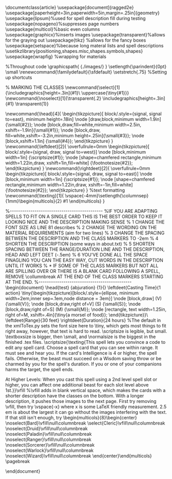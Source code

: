 \documentclass{article}
\usepackage[document]{ragged2e}
\usepackage[paperheight=3in,paperwidth=5in,margin=.25in]{geometry}
\usepackage{lipsum}%used for spell description fill during testing
\usepackage{nopageno}%suppresses page numbers
\usepackage{multicol}%basic even columns
\usepackage{graphicx}%inserts images
\usepackage{transparent}%allows for the graying out
\usepackage{tikz} %allows for the fancy boxes
\usepackage{setspace}%because long materal lists and spell descriptions
\usetikzlibrary{positioning,shapes.misc,shapes.symbols,shapes}
\usepackage{wrapfig} %wrapping for materials

%Throughout code
\graphicspath{ {./images/} }
\setlength{\parindent}{0pt}
\small
\renewcommand{\familydefault}{\sfdefault}
\setstretch{.75}
%Setting up shortcuts

% MARKING THE CLASSES
\newcommand{\select}[1]{\includegraphics[height=.3in]{#1}\\ \uppercase{\tiny{#1}}}
\newcommand{\noselect}[1]{\transparent{.2}
    \includegraphics[height=.3in]{#1}
    \transparent{1}}
    
\newcommand{\head}[4]{
    \begin{tikzpicture}[
        block/.style={signal,  signal to=east}, minimum height=.18in]
        \node [draw,block,minimum width=1.9in] {\small{#2}};
        \node [block,draw,fill=white,minimum width=2.5in, xshift=-1.9in]{\small{#1}};
        \node [block,draw, fill=white,xshift=-3.2in,minimum height=.25in]{\small{#3}};
        \node [block,xshift=1.1in] {\small{#4}};
    \end{tikzpicture}
}
\newcommand{\leftdeet}[2]{
\overfullrule=0mm
    \begin{tikzpicture}[
        block/.style={signal, draw, signal to=west}]
        \node [block,minimum width=1in] {\scriptsize{#1}};
        \node [shape=chamfered rectangle,minimum width=1.22in,draw, xshift=1in,fill=white] {\footnotesize{#2}};
    \end{tikzpicture}
}
\newcommand{\rightdeet}[2]{
    \overfullrule=0mm
    \begin{tikzpicture}[
        block/.style={signal, draw, signal to=east}]
        \node [block,minimum width=1in] {\scriptsize{#1}};
        \node [shape=chamfered rectangle,minimum width=1.22in,draw, xshift=-1in,fill=white] {\footnotesize{#2}};
    \end{tikzpicture}
}
%text formatting
\newcommand{\texting}[1]{
    \vspace{-4mm}\setlength{\columnsep}{1mm}\begin{multicols}{2}
        #1 
    \end{multicols}
}

%---------------------------------------------
%IF YOU ARE ADAPTING SPELLS TO FIT ON A SINGLE CARD THIS IS THE BEST ORDER TO KEEP IT LOOKING NICE AND THE DESCRIPTION MAKING SENSE
%   1 CHANGE THE FONT SIZE AS LINE 81 describes
%   2 CHANGE THE WORDING ON THE MATERIAL REQUIREMENTS (aim for two lines)
%   3 CHANGE THE SPACING BETWEEN THE DESCRIPTION AND THE CLASS MARKERS TO -2em
%   4 SHORTEN THE DESCRIPTION (some ways in about.txt)
%   5 SHORTEN SPACING BETWEEN THE RANGE/DURATION LINE AND THE DESCRIPTION, HEAD AND LEFT DEET (-.5em)
%   6 YOU'VE DONE ALL THE SPACE FINAGLING YOU CAN THE EASY WAY, CUT WORDS IN THE DESCRIPTION UNTIL IT WORKS
%   * IF SOME OF THE CLASS MARKERS BUT NOT ALL ARE SPILLING OVER OR THERE IS A BLANK CARD FOLLOWING A SPELL, REMOVE \collumnbreak AT THE END OF THE CLASS MARKERS STARTING AT THE END.
%---------------------------------------------
\begin{document}
	\head{test} {abjuration} {1}{}
	\leftdeet{Casting Time}{1 action}
	\tiny{\begin{tikzpicture}[block/.style={ellipse, minimum width=2em,inner sep=.1em,node distance = 3em}]
		\node [block,draw] (V) {\small{V}};
		\node [block,draw,right of=V] (S) {\small{S}};
		\node [block,draw,right of=S] (M) {\small{M}};
		\node [rectangle, text width=1.25in, right of=M, xshift=.4in]{\tiny{a morsel of food}};
\end{tikzpicture}}\\
	\leftdeet{Range}{30 feet}
	\rightdeet{Duration}{24 hours}
	%The default in the xmlToTex.py sets the font size here to \tiny, which gets most things to fit right away, however, that text is hard to read. \scriptsize is legible, but small. \textboxsize is bigger, then \small, and \normalsize is the biggest in the finished .tex files.
	\scriptsize{\texting{This spell lets you convince a code to edit any spell card. Choose a spell card that you can see within range. It must see and hear you. If the card's Intelligence is 4 or higher, the spell fails. Otherwise, the beast must succeed on a Wisdom saving throw or be charmed by you for the spell's duration. If you or one of your companions harms the target, the spell ends.

At Higher Levels: When you cast this spell using a 2nd level spell slot or higher, you can affect one additional beast for each slot level above 1st.}}\vfill 
    %\vfill adds in blank vertical space, which makes the cards with a shorter description have the classes on the bottom. With a longer description, it pushes those images to the next page. First try removing \vfill, then try \vspace{-x} where x is some LaTeX friendly measurement. 2.5 em is about the largest it can go without the images interfering with the text. If that still isn't enough, try 
	\begin{multicols}{8}\begin{center}
		\noselect{Bard}\vfill\null\columnbreak
		\select{Cleric}\vfill\null\columnbreak
		\noselect{Druid}\vfill\null\columnbreak
		\noselect{Paladin}\vfill\null\columnbreak
		\noselect{Ranger}\vfill\null\columnbreak
		\noselect{Sorcerer}\vfill\null\columnbreak
		\noselect{Warlock}\vfill\null\columnbreak
		\noselect{Wizard}\vfill\null\columnbreak
	\end{center}\end{multicols}
\pagebreak

\end{document}
